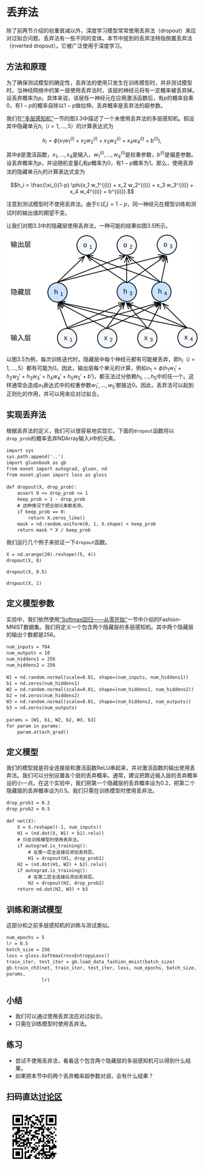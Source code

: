 # 丢弃法

除了前两节介绍的权重衰减以外，深度学习模型常常使用丢弃法（dropout）来应对过拟合问题。丢弃法有一些不同的变体。本节中提到的丢弃法特指倒置丢弃法（inverted dropout）。它被广泛使用于深度学习。


## 方法和原理

为了确保测试模型的确定性，丢弃法的使用只发生在训练模型时，并非测试模型时。当神经网络中的某一层使用丢弃法时，该层的神经元将有一定概率被丢弃掉。设丢弃概率为$p$。具体来说，该层任一神经元在应用激活函数后，有$p$的概率自乘0，有$1-p$的概率自除以$1-p$做拉伸。丢弃概率是丢弃法的超参数。

我们在[“多层感知机”](mlp.md)一节的图3.3中描述了一个未使用丢弃法的多层感知机。假设其中隐藏单元$h_i$（$i=1, \ldots, 5$）的计算表达式为

$$h_i = \phi(x_1 w_1^{(i)} + x_2 w_2^{(i)} + x_3 w_3^{(i)} + x_4 w_4^{(i)} + b^{(i)}),$$

其中$\phi$是激活函数，$x_1, \ldots, x_4$是输入，$w_1^{(i)}, \ldots, w_4^{(i)}$是权重参数，$b^{(i)}$是偏差参数。设丢弃概率为$p$，并设随机变量$\xi_i$有$p$概率为0，有$1-p$概率为1。那么，使用丢弃法的隐藏单元$h_i$的计算表达式变为

$$h_i = \frac{\xi_i}{1-p} \phi(x_1 w_1^{(i)} + x_2 w_2^{(i)} + x_3 w_3^{(i)} + x_4 w_4^{(i)} + b^{(i)}).$$

注意到测试模型时不使用丢弃法。由于$\mathbb{E} (\xi_i) = 1-p$，同一神经元在模型训练和测试时的输出值的期望不变。

让我们对图3.3中的隐藏层使用丢弃法，一种可能的结果如图3.5所示。

![隐藏层使用了丢弃法的多层感知机。](../img/dropout.svg)

以图3.5为例，每次训练迭代时，隐藏层中每个神经元都有可能被丢弃，即$h_i$（$i=1, \ldots, 5$）都有可能为0。因此，输出层每个单元的计算，例如$o_1 = \phi(h_1 w_1' + h_2 w_2' + h_3 w_3' + h_4 w_4' + h_5 w_5'  + b')$，都无法过分依赖$h_1, \ldots, h_5$中的任一个。这样通常会造成$o_1$表达式中的权重参数$w_1', \ldots ,w_5'$都接近0。因此，丢弃法可以起到正则化的作用，并可以用来应对过拟合。

## 实现丢弃法

根据丢弃法的定义，我们可以很容易地实现它。下面的`dropout`函数将以`drop_prob`的概率丢弃NDArray输入`X`中的元素。

```{.python .input}
import sys
sys.path.append('..')
import gluonbook as gb
from mxnet import autograd, gluon, nd
from mxnet.gluon import loss as gloss

def dropout(X, drop_prob):
    assert 0 <= drop_prob <= 1
    keep_prob = 1 - drop_prob
    # 这种情况下把全部元素都丢弃。
    if keep_prob == 0:
        return X.zeros_like()
    mask = nd.random.uniform(0, 1, X.shape) < keep_prob
    return mask * X / keep_prob
```

我们运行几个例子来验证一下`dropout`函数。

```{.python .input}
X = nd.arange(20).reshape((5, 4))
dropout(X, 0)
```

```{.python .input}
dropout(X, 0.5)
```

```{.python .input}
dropout(X, 1)
```

## 定义模型参数

实验中，我们依然使用[“Softmax回归——从零开始”](softmax-regression-scratch.md)一节中介绍的Fashion-MNIST数据集。我们将定义一个包含两个隐藏层的多层感知机。其中两个隐藏层的输出个数都是256。

```{.python .input}
num_inputs = 784
num_outputs = 10
num_hiddens1 = 256
num_hiddens2 = 256

W1 = nd.random.normal(scale=0.01, shape=(num_inputs, num_hiddens1))
b1 = nd.zeros(num_hiddens1)
W2 = nd.random.normal(scale=0.01, shape=(num_hiddens1, num_hiddens2))
b2 = nd.zeros(num_hiddens2)
W3 = nd.random.normal(scale=0.01, shape=(num_hiddens2, num_outputs))
b3 = nd.zeros(num_outputs)

params = [W1, b1, W2, b2, W3, b3]
for param in params:
    param.attach_grad()
```

## 定义模型

我们的模型就是将全连接层和激活函数ReLU串起来，并对激活函数的输出使用丢弃法。我们可以分别设置各个层的丢弃概率。通常，建议把靠近输入层的丢弃概率设的小一点。在这个实验中，我们把第一个隐藏层的丢弃概率设为0.2，把第二个隐藏层的丢弃概率设为0.5。我们只需在训练模型时使用丢弃法。

```{.python .input}
drop_prob1 = 0.2
drop_prob2 = 0.5

def net(X):
    X = X.reshape((-1, num_inputs))
    H1 = (nd.dot(X, W1) + b1).relu()
    # 只在训练模型时使用丢弃法。
    if autograd.is_training():
        # 在第一层全连接后添加丢弃层。
        H1 = dropout(H1, drop_prob1)
    H2 = (nd.dot(H1, W2) + b2).relu()
    if autograd.is_training():
        # 在第二层全连接后添加丢弃层。
        H2 = dropout(H2, drop_prob2)
    return nd.dot(H2, W3) + b3
```

## 训练和测试模型

这部分和之前多层感知机的训练与测试类似。

```{.python .input}
num_epochs = 5
lr = 0.5
batch_size = 256
loss = gloss.SoftmaxCrossEntropyLoss()
train_iter, test_iter = gb.load_data_fashion_mnist(batch_size)
gb.train_ch3(net, train_iter, test_iter, loss, num_epochs, batch_size, params,
             lr)
```

## 小结

* 我们可以通过使用丢弃法应对过拟合。
* 只需在训练模型时使用丢弃法。

## 练习

- 尝试不使用丢弃法，看看这个包含两个隐藏层的多层感知机可以得到什么结果。
- 如果把本节中的两个丢弃概率超参数对调，会有什么结果？

## 扫码直达[讨论区](https://discuss.gluon.ai/t/topic/1278)

![](../img/qr_dropout.svg)
